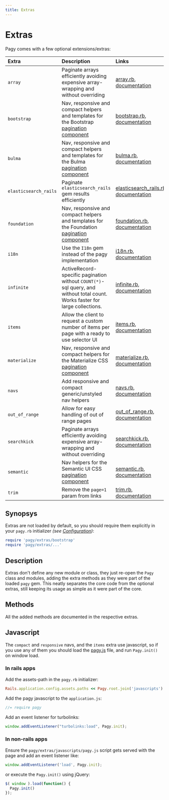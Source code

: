 ```yaml
---
title: Extras
---
```

# Extras

Pagy comes with a few optional extensions/extras:

| Extra                   | Description                                                                                                                                         | Links                                                                                                                                                              |
| :---------------------- | :-------------------------------------------------------------------------------------------------------------------------------------------------- | :----------------------------------------------------------------------------------------------------------------------------------------------------------------- |
| `array`                 | Paginate arrays efficiently avoiding expensive array-wrapping and without overriding                                                                | [array.rb](https://github.com/ddnexus/pagy/blob/master/lib/pagy/extras/array.rb), [documentation](extras/array.md)                                                 |
| `bootstrap`             | Nav, responsive and compact helpers and templates for the Bootstrap [pagination component](https://getbootstrap.com/docs/4.1/components/pagination) | [bootstrap.rb](https://github.com/ddnexus/pagy/blob/master/lib/pagy/extras/bootstrap.rb), [documentation](extras/bootstrap.md)                                     |
| `bulma`                 | Nav, responsive and compact helpers and templates for the Bulma [pagination component](https://bulma.io/documentation/components/pagination)        | [bulma.rb](https://github.com/ddnexus/pagy/blob/master/lib/pagy/extras/bulma.rb), [documentation](extras/bulma.md)                                                 |
| `elasticsearch_rails`   | Paginate `elasticsearch_rails` gem results efficiently                                                                                              | [elasticsearch_rails.rb](https://github.com/ddnexus/pagy/blob/master/lib/pagy/extras/elasticsearch_rails.rb), [documentation](extras/elasticsearch_rails.md)       |
| `foundation`            | Nav, responsive and compact helpers and templates for the Foundation [pagination component](https://foundation.zurb.com/sites/docs/pagination.html) | [foundation.rb](https://github.com/ddnexus/pagy/blob/master/lib/pagy/extras/foundation.rb), [documentation](extras/foundation.md)                                  |
| `i18n`                  | Use the `I18n` gem instead of the pagy implementation                                                                                               | [i18n.rb](https://github.com/ddnexus/pagy/blob/master/lib/pagy/extras/i81n.rb), [documentation](extras/i18n.md)                                                    |
| `infinite`              | ActiveRecord-specific pagination without `COUNT(*)`-sql query, and without total count. Works faster for large collections.                         | [infinite.rb](https://github.com/ddnexus/pagy/blob/master/lib/pagy/extras/infinite.rb), [documentation](extras/infinite.md)                                        |
| `items`                 | Allow the client to request a custom number of items per page with a ready to use selector UI                                                       | [items.rb](https://github.com/ddnexus/pagy/blob/master/lib/pagy/extras/items.rb), [documentation](extras/items.md)                                                 |
| `materialize`           | Nav, responsive and compact helpers for the Materialize CSS [pagination component](https://materializecss.com/pagination.html)                      | [materialize.rb](https://github.com/ddnexus/pagy/blob/master/lib/pagy/extras/materialize.rb), [documentation](extras/materialize.md)                               |
| `navs`                  | Add responsive and compact generic/unstyled nav helpers                                                                                             | [navs.rb](https://github.com/ddnexus/pagy/blob/master/lib/pagy/extras/navs.rb), [documentation](extras/navs.md)                                                    |
| `out_of_range`          | Allow for easy handling of out of range pages                                                                                                       | [out_of_range.rb](https://github.com/ddnexus/pagy/blob/master/lib/pagy/extras/out_of_range.rb), [documentation](extras/out_of_range.md)                            |
| `searchkick`            | Paginate arrays efficiently avoiding expensive array-wrapping and without overriding                                                                | [searchkick.rb](https://github.com/ddnexus/pagy/blob/master/lib/pagy/extras/searchkick.rb), [documentation](extras/searchkick.md)                                  |
| `semantic`              | Nav helpers for the Semantic UI CSS [pagination component](https://semantic-ui.com/collections/menu.html)                                           | [semantic.rb](https://github.com/ddnexus/pagy/blob/master/lib/pagy/extras/semantic.rb), [documentation](extras/semantic.md)                                        |
| `trim`                  | Remove the `page=1` param from links                                                                                                                | [trim.rb](https://github.com/ddnexus/pagy/blob/master/lib/pagy/extras/trim.rb), [documentation](extras/trim.md)                                                    |

## Synopsys

Extras are not loaded by default, so you should require them explicitly in your `pagy.rb` initializer _(see [Configuration](how-to.md#global-configuration))_:

```ruby
require 'pagy/extras/bootstrap'
require 'pagy/extras/...'
```

## Description

Extras don't define any new module or class, they just re-open the `Pagy` class and modules, adding the extra methods as they were part of the loaded `pagy` gem. This neatly separates the core code from the optional extras, still keeping its usage as simple as it were part of the core.

## Methods

All the added methods are documented in the respective extras.

## Javascript

The `compact` and `responsive` navs, and the `items` extra use javascript, so if you use any of them you should load the [pagy.js](https://github.com/ddnexus/pagy/blob/master/lib/javascripts/pagy.js) file, and run `Pagy.init()` on window load.

### In rails apps

Add the assets-path in the `pagy.rb` initializer:

```ruby
Rails.application.config.assets.paths << Pagy.root.join('javascripts')
```

Add the pagy javascript to the `application.js`:

```js
//= require pagy
```

Add an event listener for turbolinks:

```js
window.addEventListener("turbolinks:load", Pagy.init);
```

### In non-rails apps

Ensure the `pagy/extras/javascripts/pagy.js` script gets served with the page and add an event listener like:

```js
window.addEventListener('load', Pagy.init);
```

or execute the `Pagy.init()` using jQuery:

```js
$( window ).load(function() {
  Pagy.init()
});
```
